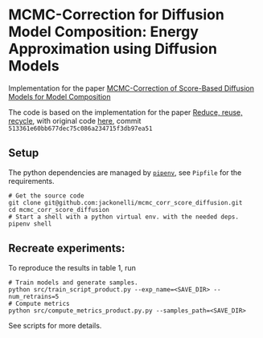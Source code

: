 # MCMC-Correction for Diffusion Model Composition: Energy Approximation using Diffusion Models

Implementation for the paper [MCMC-Correction of Score-Based Diffusion Models for Model Composition](https://arxiv.org/abs/2307.14012)

The code is based on the implementation for the paper [Reduce, reuse, recycle](https://arxiv.org/abs/2302.11552),
with original code [here](https://github.com/yilundu/reduce_reuse_recycle), commit `513361e60bb677dec75c086a234715f3db97ea51`

## Setup

The python dependencies are managed by [`pipenv`](https://pipenv.pypa.io/en/latest/),
see `Pipfile` for the requirements.

```
# Get the source code
git clone git@github.com:jackonelli/mcmc_corr_score_diffusion.git
cd mcmc_corr_score_diffusion
# Start a shell with a python virtual env. with the needed deps.
pipenv shell
```

## Recreate experiments:

To reproduce the results in table 1, run

```
# Train models and generate samples.
python src/train_script_product.py --exp_name=<SAVE_DIR> --num_retrains=5
# Compute metrics
python src/compute_metrics_product.py.py --samples_path=<SAVE_DIR>
```

See scripts for more details.
